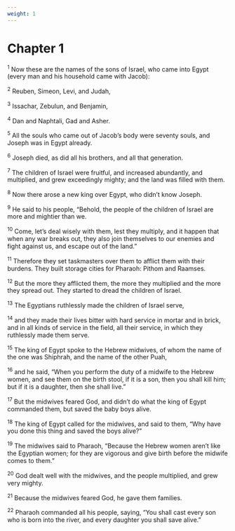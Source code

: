 ```yaml
---
weight: 1
---
```


# Chapter 1

<sup>1</sup> Now these are the names of the sons of Israel, who came into Egypt (every man and his household came with Jacob): 

<sup>2</sup> Reuben, Simeon, Levi, and Judah, 

<sup>3</sup> Issachar, Zebulun, and Benjamin, 

<sup>4</sup> Dan and Naphtali, Gad and Asher. 

<sup>5</sup> All the souls who came out of Jacob’s body were seventy souls, and Joseph was in Egypt already. 

<sup>6</sup> Joseph died, as did all his brothers, and all that generation. 

<sup>7</sup> The children of Israel were fruitful, and increased abundantly, and multiplied, and grew exceedingly mighty; and the land was filled with them. 

<sup>8</sup> Now there arose a new king over Egypt, who didn’t know Joseph. 

<sup>9</sup> He said to his people, “Behold, the people of the children of Israel are more and mightier than we. 

<sup>10</sup> Come, let’s deal wisely with them, lest they multiply, and it happen that when any war breaks out, they also join themselves to our enemies and fight against us, and escape out of the land.” 

<sup>11</sup> Therefore they set taskmasters over them to afflict them with their burdens. They built storage cities for Pharaoh: Pithom and Raamses. 

<sup>12</sup> But the more they afflicted them, the more they multiplied and the more they spread out. They started to dread the children of Israel. 

<sup>13</sup> The Egyptians ruthlessly made the children of Israel serve, 

<sup>14</sup> and they made their lives bitter with hard service in mortar and in brick, and in all kinds of service in the field, all their service, in which they ruthlessly made them serve. 

<sup>15</sup> The king of Egypt spoke to the Hebrew midwives, of whom the name of the one was Shiphrah, and the name of the other Puah, 

<sup>16</sup> and he said, “When you perform the duty of a midwife to the Hebrew women, and see them on the birth stool, if it is a son, then you shall kill him; but if it is a daughter, then she shall live.” 

<sup>17</sup> But the midwives feared God, and didn’t do what the king of Egypt commanded them, but saved the baby boys alive. 

<sup>18</sup> The king of Egypt called for the midwives, and said to them, “Why have you done this thing and saved the boys alive?” 

<sup>19</sup> The midwives said to Pharaoh, “Because the Hebrew women aren’t like the Egyptian women; for they are vigorous and give birth before the midwife comes to them.” 

<sup>20</sup> God dealt well with the midwives, and the people multiplied, and grew very mighty. 

<sup>21</sup> Because the midwives feared God, he gave them families. 

<sup>22</sup> Pharaoh commanded all his people, saying, “You shall cast every son who is born into the river, and every daughter you shall save alive.” 


